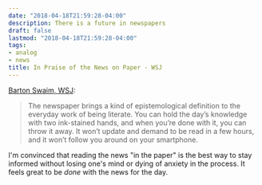 ```yaml
---
date: "2018-04-18T21:59:28-04:00"
description: There is a future in newspapers
draft: false
lastmod: "2018-04-18T21:59:28-04:00"
tags:
- analog
- news
title: In Praise of the News on Paper - WSJ
---
```


[Barton Swaim, WSJ](https://www.wsj.com/articles/in-praise-of-the-news-on-paper-1523817821):

> The newspaper brings a kind of epistemological definition to the everyday work of being literate. You can hold the day’s knowledge with two ink-stained hands, and when you’re done with it, you can throw it away. It won’t update and demand to be read in a few hours, and it won’t follow you around on your smartphone.

I'm convinced that reading the news "in the paper" is the best way to stay informed without losing one's mind or dying of anxiety in the process. It feels great to be _done_ with the news for the day.


